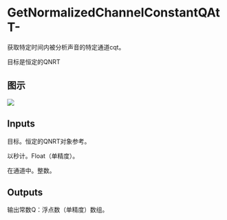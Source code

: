 # GetNormalizedChannelConstantQAtT-

获取特定时间内被分析声音的特定通道cqt。

目标是恒定的QNRT

## 图示

![]($-20221218-18082735.png)

## Inputs

目标。恒定的QNRT对象参考。

以秒计。Float（单精度）。

在通道中。整数。 

## Outputs

输出常数Q：浮点数（单精度）数组。
